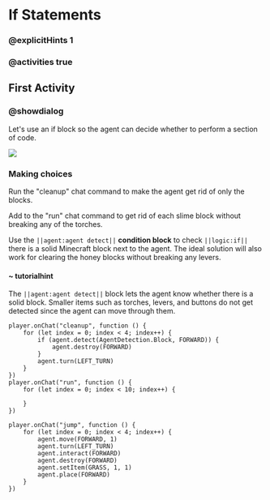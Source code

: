 # If Statements

### @explicitHints 1

### @activities true

## First Activity

### @showdialog

Let's use an if block so the agent can decide whether to perform a section of code.

![](https://raw.githubusercontent.com/xtopheryoungs/mceduCodeQuest/1-saveTheArcade/images/placeholder.gif)

### Making choices

Run the "cleanup" chat command to make the agent get rid of only the blocks.

Add to the "run" chat command to get rid of each slime block without breaking any of the torches.

Use the ``||agent:agent detect||`` **condition block** to check ``||logic:if||`` there is a solid Minecraft block next to the agent.  The ideal solution will also work for clearing the honey blocks without breaking any levers.

#### ~ tutorialhint

The ``||agent:agent detect||`` block lets the agent know whether there is a solid block.  Smaller items such as torches, levers, and buttons do not get detected since the agent can move through them.

```template
player.onChat("cleanup", function () {
    for (let index = 0; index < 4; index++) {
        if (agent.detect(AgentDetection.Block, FORWARD)) {
            agent.destroy(FORWARD)
        }
        agent.turn(LEFT_TURN)
    }
})
player.onChat("run", function () {
    for (let index = 0; index < 10; index++) {
    	
    }
})
```

```ghost
player.onChat("jump", function () {
    for (let index = 0; index < 4; index++) {
        agent.move(FORWARD, 1)
        agent.turn(LEFT_TURN)
        agent.interact(FORWARD)
        agent.destroy(FORWARD)
        agent.setItem(GRASS, 1, 1)
        agent.place(FORWARD)
    }
})
```
